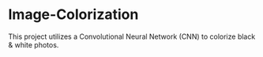 # Image-Colorization
This project utilizes a Convolutional Neural Network (CNN) to colorize black &amp; white photos.
